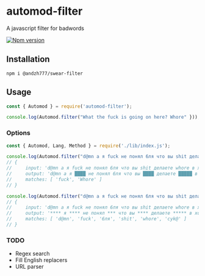 # automod-filter

A javascript filter for badwords

[![Npm version](https://img.shields.io/npm/v/automod-filter.svg)](https://npmjs.org/package/automod-filter)

## Installation

    npm i @andzh777/swear-filter

## Usage

```js
const { Automod } = require('automod-filter');

console.log(Automod.filter("What the fuck is going on here? Whore" })); // What the ████ is going on here? █████
```

### Options

```js
const { Automod, Lang, Method } = require('./lib/index.js');

console.log(Automod.filter("d@mn а я fuck не понял 6ля что вы shit делаете whore в холодильнике cуk@", { langs: [ Lang.ENGLISH ], method: Method.CLASSIC } ));
// {
//     input: 'd@mn а я fuck не понял 6ля что вы shit делаете whore в холодильнике cуk@',      
//     output: 'd@mn а я ████ не понял 6ля что вы ████ делаете █████ в холодильнике cуk@'
//     matches: [ 'fuck', 'Whore' ]
// }

console.log(Automod.filter("d@mn а я fuck не понял 6ля что вы shit делаете whore в холодильнике cуk@", { langs: [ Lang.ENGLISH, Lang.RUSSIAN ], method: Method.STRICT, replacer: "*" }));
// {
//     input: 'd@mn а я fuck не понял 6ля что вы shit делаете whore в холодильнике cуk@',      
//     output: '**** я **** не понял *** что вы **** делаете ***** в холодильнике ****',     
//     matches: [ 'd@mn', 'fuck', '6ля', 'shit', 'whore', 'cуk@' ]
// }
```

### TODO
- Regex search
- Fill English replacers
- URL parser
